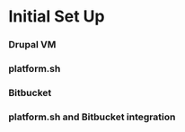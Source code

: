 # Initial Set Up

### Drupal VM

### platform.sh

### Bitbucket

### platform.sh and Bitbucket integration



